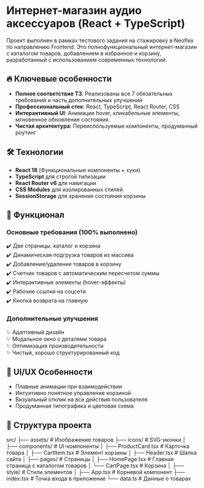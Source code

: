 # Интернет-магазин аудио аксессуаров (React + TypeScript)

Проект выполнен в рамках тестового задания на стажировку в Neoflex по направлению Frontend. Это полнофункциональный интернет-магазин с каталогом товаров, добавлением в избранное и корзину, разработанный с использованием современных технологий.

## 🔥 Ключевые особенности

- **Полное соответствие ТЗ**: Реализованы все 7 обязательных требований и часть дополнительных улучшений
- **Профессиональный стек**: React, TypeScript, React Router, CSS
- **Интерактивный UI**: Анимации hover, кликабельные элементы, мгновенное обновление состояния
- **Чистая архитектура**: Переиспользуемые компоненты, продуманный роутинг

## 🛠️ Технологии

- **React 18** (Функциональные компоненты + хуки)
- **TypeScript** для строгой типизации
- **React Router v6** для навигации
- **CSS Modules** для изолированных стилей
- **SessionStorage** для хранения состояния корзины

## 🚀 Функционал

### Основные требования (100% выполнено)
✔️ Две страницы: каталог и корзина  
✔️ Динамическая подгрузка товаров из массива  
✔️ Добавление/удаление товаров в корзину  
✔️ Счетчик товаров с автоматическим пересчетом суммы  
✔️ Интерактивные элементы (hover-эффекты)  
✔️ Рабочие ссылки на соцсети  
✔️ Кнопка возврата на главную  

### Дополнительные улучшения
✨ Адаптивный дизайн  
✨ Модальное окно с деталями товара  
✨ Оптимизация производительности  
✨ Чистый, хорошо структурированный код  

## 🎨 UI/UX Особенности

- Плавные анимации при взаимодействии
- Интуитивно понятное управление корзиной
- Визуальный отклик на все действия пользователя
- Продуманная типографика и цветовая схема

## 📂 Структура проекта
src/
├── assets/ # Изображение товаров
├── icons/ # SVG-иконки
│
├── components/ # UI-компоненты
│ ├── ProductCard.tsx # Карточка товара
│ ├── CartItem.tsx # Элемент корзины
│ ├── Header.tsx # Шапка сайта
│ 
├── pages/ # Страницы
│ ├── HomePage.tsx # Главная страница с каталогом товаров
│ └── CartPage.tsx # Корзина
│
├── style/ # Стили элементов
│
├── App.tsx # Корневой компонент
├── index.tsx # Точка входа в приложение
└── data.ts # Данные о товарах
